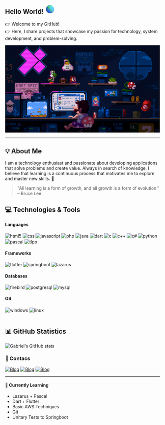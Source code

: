 ## Hello World! ![Globe](globe.gif)
👉 Welcome to my GitHub!<br>👉
Here, I share projects that showcase my passion for technology, system development, and problem-solving.

![Banner](banner.gif)

<hr>

## 💡 About Me
I am a technology enthusiast and passionate about developing applications that solve problems and create value. Always in search of knowledge, I believe that learning is a continuous process that motivates me to explore and master new skills. 🌟
> "All learning is a form of growth, and all growth is a form of evolution." – Bruce Lee

## 💻 Technologies & Tools
<div style="display: inline_block">
    <h4>Languages</h4>
    <img align="center" alt="html5" src="https://img.shields.io/badge/HTML5-E34F26?style=for-the-badge&logo=html5&logoColor=white">
    <img align="center" alt="css" src="https://img.shields.io/badge/CSS3-1572B6?style=for-the-badge&logo=css3&logoColor=white">
    <img align="center" alt="javascript" src="https://img.shields.io/badge/JavaScript-F7DF1E?style=for-the-badge&logo=javascript&logoColor=white">
    <img align="center" alt="php" src="https://img.shields.io/badge/PHP-777BB4?style=for-the-badge&logo=php&logoColor=white">
    <img align="center" alt="java" src="https://img.shields.io/badge/Java-ED8B00?style=for-the-badge&logo=openjdk&logoColor=white">
    <img align="center" alt="dart" src="https://img.shields.io/badge/Dart-0175C2?style=for-the-badge&logo=dart&logoColor=white">
    <img align="center" alt="c" src="https://img.shields.io/badge/C-836FFF?style=for-the-badge&logo=c&logoColor=white">
    <img align="center" alt="c++" src="https://img.shields.io/badge/C%2B%2B-6959CD?style=for-the-badge&logo=c%2B%2B&logoColor=white">
    <img align="center" alt="c#" src="https://img.shields.io/badge/C%23-483D8B?style=for-the-badge&logo=c-sharp&logoColor=white">
    <img align="center" alt="python" src="https://img.shields.io/badge/Python-14354C?style=for-the-badge&logo=python&logoColor=white">
    <img align="center" alt="pascal" src="https://img.shields.io/badge/Pascal-FFE4C4?style=for-the-badge&logo=pascal&logoColor=white">
    <img align="center" alt="tlpp" src="https://img.shields.io/badge/TLPP-000000?style=for-the-badge&logo=tlpp&logoColor=white">
    <br>
    <h4>Frameworks</h4>
    <img align="center" alt="flutter" src="https://img.shields.io/badge/Flutter-02569B?style=for-the-badge&logo=flutter&logoColor=white">
    <img align="center" alt="springboot" src="https://img.shields.io/badge/Springboot-2E8B57?style=for-the-badge&logo=springboot&logoColor=white">
    <img align="center" alt="lazarus" src="https://img.shields.io/badge/Lazarus-00008B?style=for-the-badge&logo=lazarus&logoColor=white">
    <br>
    <h4>Databases</h4>
    <img align="center" alt="firebird" src="https://img.shields.io/badge/Firebird-E34F26?style=for-the-badge&logo=firebird&logoColor=white">
    <img align="center" alt="postgresql" src="https://img.shields.io/badge/PostgreSQL-316192?style=for-the-badge&logo=postgresql&logoColor=white">
    <img align="center" alt="mysql" src="https://img.shields.io/badge/MySQL-00000F?style=for-the-badge&logo=mysql&logoColor=white">
    <br>
    <h4>OS</h4>
    <img align="center" alt="windows" src="https://img.shields.io/badge/Windows-0078D6?style=for-the-badge&logo=windows&logoColor=white">
    <img align="center" alt="linux" src="https://img.shields.io/badge/Linux-1C1C1C?style=for-the-badge&logo=ubuntu&logoColor=white">
    <br><br>
</div>


## 📊 GitHub Statistics
![Gabriel's GitHub stats](https://github-readme-stats.vercel.app/api?username=GabRodrigues23&show_icons=true&theme=tokyonight)


### 💬 Contacs
[![Blog](https://img.shields.io/badge/WhatsApp-25D366?style=for-the-badge&logo=whatsapp&logoColor=white)](https://wa.me/5515998519914)
[![Blog](https://img.shields.io/badge/LinkedIn-0077B5?style=for-the-badge&logo=linkedin&logoColor=white)](https://www.linkedin.com/in/gabriel-rodrigues-de-oliveira-33104b251/)
[![Blog](https://img.shields.io/badge/Portfolio-1C1C1C?style=for-the-badge&logo=about.me&logoColor=white)]()

<hr>

#### 🌱 Currently Learning
<ul>
    <li>Lazarus + Pascal</li>
    <li>Dart + Flutter</li>
    <li>Basic AWS Techniques</li>
    <li>Git</li>
    <li>Unitary Tests to Springboot</li>
</ul>
